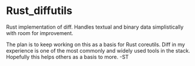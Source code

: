 # Rust_diffutils
Rust implementation of diff. Handles textual and binary data simplistically with room for improvement.

The plan is to keep working on this as a basis for Rust coreutils. Diff in my experience is one of the
most commonly and widely used tools in the stack. Hopefully this helps others as a basis to more. -ST
